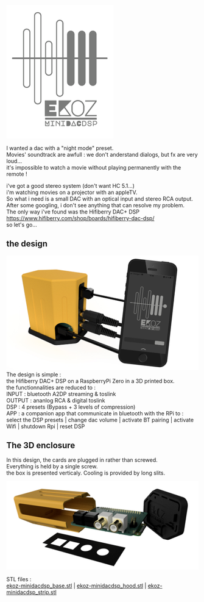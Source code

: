 <img height=350px src="https://github.com/dimitri6degres/ekoz-minidacdsp/raw/main/images/ekoz-minidacdsp_01.png"></img>

I wanted a dac with a "night mode" preset.  
Movies' soundtrack are awfull : we don't anderstand dialogs, but fx are very loud…  
it's impossible to watch a movie without playing permanently with the remote !


i've got a good stereo system (don't want HC 5.1…)  
i'm watching movies on a projector with an appleTV.  
So what i need is a small DAC with an optical input and stereo RCA output.  
After some googling, i don't see anything that can resolve my problem.  
The only way i've found was the Hifiberry DAC+ DSP  
https://www.hifiberry.com/shop/boards/hifiberry-dac-dsp/  
so let's go…


## the design
<img src="https://github.com/dimitri6degres/ekoz-minidacdsp/raw/main/images/ekoz-minidacdsp_02.jpg"></img>
The design is simple :  
the Hifiberry DAC+ DSP on a RaspberryPi Zero in a 3D printed box.  
the functionnalities are reduced to :  
INPUT : bluetooth A2DP streaming & toslink  
OUTPUT : ananlog RCA & digital toslink  
DSP : 4 presets (Bypass + 3 levels of compression)  
APP : a companion app that communicate in bluetooth with the RPi to :  
select the DSP presets | change dac volume | activate BT pairing | activate Wifi | shutdown Rpi | reset DSP


## The 3D enclosure
In this design, the cards are plugged in rather than screwed.  
Everything is held by a single screw.  
the box is presented verticaly.
Cooling is provided by long slits.

<img src="https://github.com/dimitri6degres/ekoz-minidacdsp/raw/main/images/ekoz-minidacdsp_03.jpg"></img>

STL files :  
<a href=https://github.com/dimitri6degres/ekoz-minidacdsp/blob/main/sources/3D_enclosure/ekoz-minidacdsp_base.stl>ekoz-minidacdsp_base.stl</a> | 
<a href=https://github.com/dimitri6degres/ekoz-minidacdsp/blob/main/sources/3D_enclosure/ekoz-minidacdsp_hood.stl>ekoz-minidacdsp_hood.stl</a> | 
<a href=https://github.com/dimitri6degres/ekoz-minidacdsp/blob/main/sources/3D_enclosure/ekoz-minidacdsp_strip.stl>ekoz-minidacdsp_strip.stl</a>

